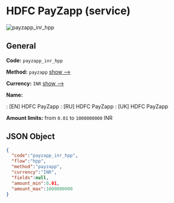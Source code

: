 
# HDFC PayZapp (service) 
![payzapp_inr_hpp](https://static.openfintech.io/payment_methods/payzapp_inr_hpp/logo.svg?w=400&c=v0.59.26#w200)  

## General 
 
**Code:** `payzapp_inr_hpp` 
 
**Method:** `payzapp` 
 [show -->](/payment-methods/payzapp/) 
 
**Currency:** `INR` [show -->](/currencies/INR/) 
 
**Name:** 
 
:	[EN] HDFC PayZapp 
:	[RU] HDFC PayZapp 
:	[UK] HDFC PayZapp 
 
**Amount limits:** from `0.01` to `1000000000` INR 

## JSON Object 

```json
{
  "code":"payzapp_inr_hpp",
  "flow":"hpp",
  "method":"payzapp",
  "currency":"INR",
  "fields":null,
  "amount_min":0.01,
  "amount_max":1000000000
}
```  
